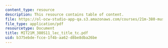 ```yaml
---
content_type: resource
description: This resource contains table of content.
file: https://ol-ocw-studio-app-qa.s3.amazonaws.com/courses/21m-380-music-and-technology-live-electronics-performance-practices-spring-2011/b375ebdefcce1f4baa62d8be8dba26be_MIT21M_380S11_lec_title_tc.pdf
file_type: application/pdf
resourcetype: Document
title: MIT21M_380S11_lec_title_tc.pdf
uid: b375ebde-fcce-1f4b-aa62-d8be8dba26be
---
```

